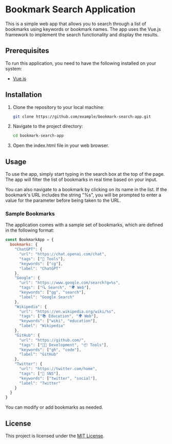 # Bookmark Search Application

This is a simple web app that allows you to search through a list of bookmarks using keywords or bookmark names. The app uses the Vue.js framework to implement the search functionality and display the results.

## Prerequisites

To run this application, you need to have the following installed on your system:

- [Vue.js](https://vuejs.org/)

## Installation

1. Clone the repository to your local machine:

    ```bash
    git clone https://github.com/example/bookmark-search-app.git
    ```

2. Navigate to the project directory:

    ```bash
    cd bookmark-search-app
    ```

3. Open the index.html file in your web browser.

## Usage

To use the app, simply start typing in the search box at the top of the page. The app will filter the list of bookmarks in real time based on your input.

You can also navigate to a bookmark by clicking on its name in the list. If the bookmark's URL includes the string "%s", you will be prompted to enter a value for the parameter before being taken to the URL.

### Sample Bookmarks

The application comes with a sample set of bookmarks, which are defined in the following format:

```js
const BookmarkApp = {
  bookmarks: {
    "ChatGPT": {
      "url": "https://chat.openai.com/chat",
      "tags": ["🧰 Tools"],
      "keywords": ["cg"],
      "label": "ChatGPT"
    },
    "Google": {
      "url": "https://www.google.com/search?q=%s",
      "tags": ["🔍 Search", "🌍 Web"],
      "keywords": ["gg", "search"],
      "label": "Google Search"
    },
    "Wikipedia": {
      "url": "https://en.wikipedia.org/wiki/%s",
      "tags": ["📚 Education", "🌍 Web"],
      "keywords": ["wiki", "education"],
      "label": "Wikipedia"
    },
    "GitHub": {
      "url": "https://github.com/",
      "tags": ["👨‍💻 Development", "📦 Tools"],
      "keywords": ["gh", "code"],
      "label": "GitHub"
    },
    "Twitter": {
      "url": "https://twitter.com/home",
      "tags": ["🧑 SNS"],
      "keywords": ["twitter", "social"],
      "label": "Twitter"
    }
  }
}
```

You can modify or add bookmarks as needed.

## License

This project is licensed under the [MIT License](https://chat.openai.com/LICENSE).
